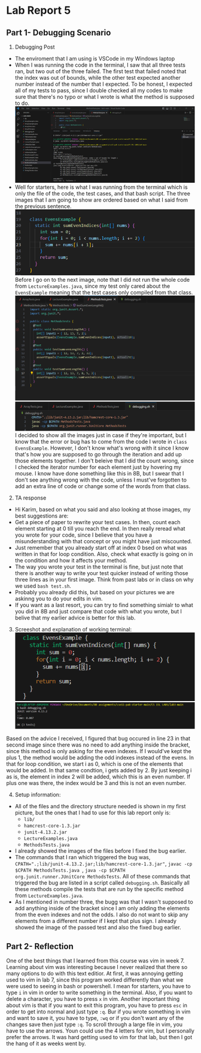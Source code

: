 # Lab Report 5
## Part 1- Debugging Scenario
1. Debugging Post
- The enviroment that I am using is VSCode in my Windows laptop
- When I was running the code in the terminal, I saw that all three tests ran, but two out of the three failed. The first test that failed noted that the index was out of bounds, while the other test expected another number instead of the number that I expected. To be honest, I expected all of my tests to pass, since I double checked all my codes to make sure that there's no typo or what I wrote is what the method is supposed to do.
![Image](Failmethod3.png)
- Well for starters, here is what I was running from the terminal which is only the file of the code, the test cases, and that bash script. The three images that I am going to show are ordered based on what I said from the previous sentence.
![Image](Codefile.png)
Before I go on to the next image, note that I did not run the whole code from `LectureExamples.java`, since my test only cared about the `EvensExample` meaning that the test cases only compiled from that class.
![Image](Testcases.png)
![Image](Script.png)
I decided to show all the images just in case if they're important, but I know that the error or bug has to come from the code I wrote in `class EvensExample`. However, I don't know what's wrong with it since I know that's how you are supposed to go through the iteration and add up those elements together. I don't beleive that I did the count wrong, since I checked the iterator number for each element just by hovering my mouse. I know have done something like this in 8B, but I swear that I don't see anything wrong with the code, unless I must've forgotten to add an extra line of code or change some of the words from that class.
2. TA response
- Hi Karim, based on what you said and also looking at those images, my best suggestions are:
- Get a piece of paper to rewrite your test cases. In then, count each element starting at 0 till you reach the end. In then really reread what you wrote for your code, since I believe that you have a misunderstanding with that concept or you might have just miscounted.
- Just remember that you already start off at index 0 bsed on what was written in that for loop condition. Also, check what exactly is going on in the condition and how it affects your method.
- The way you wrote your test in the terminal is fine, but just note that there is another way to write your test quicker instead of writing those three lines as in your first image. Think from past labs or in class on why we used `bash test.sh`.
- Probably you already did this, but based on your pictures we are askinng you to do your edits in vim.
- If you want as a last resort, you can try to find something simialr to what you did in 8B and just compare that code with what you wrote, but I belive that my earlier advice is better for this lab.
3. Screeshot and explanation of working terminal:
![Image](Labreport5vimfix.png)
![Image](Passmethod.png)

Based on the advice I received, I figured that bug occured in line 23 in that second image since there was no need to add anything inside the bracket, since this method is only asking for the even indexes. If I would've kept the plus 1, the method would be adding the odd indexes instead of the evens. In that for loop condition, we start i as 0, which is one of the elements that would be added. In that same condtion, i gets added by 2. By just keeping i as is, the element in index 2 will be added, which this is an even number. If plus one was there, the index would be 3 and this is not an even number.

4. Setup information:
- All of the files and the directory structure needed is shown in my first picture, but the ones that I had to use for this lab report only is:
  - `lib/`
  -    `hamcrest-core-1.3.jar`
  -    `junit-4.13.2.jar`
  -   `LectureExamples.java`
  -   `MethodsTests.java`
- I already showed the images of the files before I fixed the bug earlier.
- The commands that I ran which triggered the bug was, `CPATH=".;lib/junit-4.13.2.jar;lib/hamcrest-core-1.3.jar"`, `javac -cp $CPATH MethodsTests.java `, `java -cp $CPATH org.junit.runner.JUnitCore MethodsTests`. All of these commands that triggered the bug are listed in a script called `debugging.sh`. Basically all these methods compile the tests that are run by the specific method from `LectureExamples.java`. 
- As I mentioned in number three, the bugg was that I wasn't supposed to add anything inside of the bracket since I am only adding the elements from the even indexes and not the odds. I also do not want to skip any elements from a different number if I kept that plus sign. I already showed the image of the passed test and also the fixed bug earlier.
## Part 2- Reflection
One of the best things that I learned from this course was vim in week 7. Learning about vim was interesting because I never realized that there so many options to do with this text editior. At first, it was annoying getting used to vim in lab 7, since this program worked differently than what we were used to seeing in bash or powershell. I mean for starters, you have to type `i` in vim in order to write something in the terminal. Also, if you want to delete a character, you have to press `x` in vim. Another important thing about vim is that if you want to exit this program, you have to press `esc` in order to get into normal and just type `:q`. Bur if you wrote something in vim and want to save it, you have to type, `:wq` or if you don't want any of the changes save then just type `:q`. To scroll through a large file in vim, you have to use the arrows. Youn could use the 4 letters for vim, but I personally prefer the arrows. It was hard getting used to vim for that lab, but then I got the hang of it as weeks went by.
